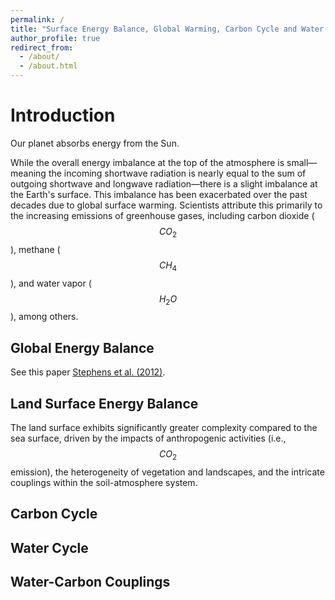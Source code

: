 ```yaml
---
permalink: /
title: "Surface Energy Balance, Global Warming, Carbon Cycle and Water Cycle"
author_profile: true
redirect_from: 
  - /about/
  - /about.html
---
```



Introduction
======
Our planet absorbs energy from the Sun.

While the overall energy imbalance at the top of the atmosphere is small—meaning the incoming shortwave radiation is nearly equal to the sum of outgoing shortwave and longwave radiation—there is a slight imbalance at the Earth's surface. This imbalance has been exacerbated over the past decades due to global surface warming. Scientists attribute this primarily to the increasing emissions of greenhouse gases, including carbon dioxide ($$CO_2$$), methane ($$CH_4$$), and water vapor ($$H_2O$$), among others.

Global Energy Balance
------
See this paper [Stephens et al. (2012)](https://www.nature.com/articles/ngeo1580).

Land Surface Energy Balance
------
The land surface exhibits significantly greater complexity compared to the sea surface, driven by the impacts of anthropogenic activities (i.e., $$CO_2$$ emission), the heterogeneity of vegetation and landscapes, and the intricate couplings within the soil-atmosphere system.

Carbon Cycle
------


Water Cycle
------


Water-Carbon Couplings
------


